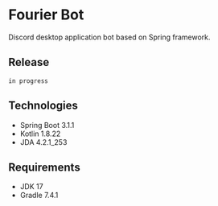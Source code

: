 # Fourier Bot

Discord desktop application bot based on Spring framework.

## Release

`
in progress
`

## Technologies

- Spring Boot 3.1.1
- Kotlin 1.8.22
- JDA 4.2.1_253

## Requirements

- JDK 17
- Gradle 7.4.1

